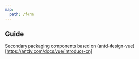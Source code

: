 ```yaml
---
map:
  path: /form
---
```


## Guide

Secondary packaging components based on (antd-design-vue)[https://antdv.com/docs/vue/introduce-cn]
